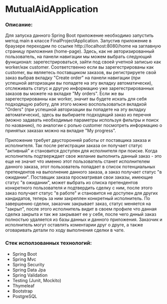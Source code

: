 # MutualAidApplication
### Описание:
  Для запуска данного Spring Boot приложение необходимо запустить метод main в классе FinalProjectApplication. Запустив приложение в браузере переходим по ссылке http://localhost:8080/home на заглавную страницу приложения (home-page). Здесь, как не авторизированный пользователь, на панели навигации мы можем выбрать следующий функционал: зарегестрироваться, зайти под своей учетной записью как worker/как customer. Соответственно если вы зарегестрированы как customer, вы являетесь поставщиком заказов, вы регистрируете свой заказ выбрав вкладку "Create order" на панели навигации (при успешной авторизации вы попадете на эту вкладку автоматически), отслеживать статус и другую информацию уже зарегестрированных заказов вы можете на вкладке "My orders". Если же вы зарегестрированны как worker, значит вы будете искать для себя подходящую работу, для этого можно воспользоваться вкладкой "Orders" (при успешной авторизации вы попадете на эту вкладку автоматически), здесь вы выбираете подходящий заказ из перечня (можно задавать необходимые параметры используя фильтры и поиск по названию), по аналогии с ролью customer посмотреть информацию о принятых заказах можно на вкладке "My progress".
  
  Приложение требует двусторонней работы от поставщика заказа и исполнителя. Так после регистрации заказа он получает статус "активный" и становится доступен для исполнителя при поиске. Когда исполнитель подтверждает свое желание выполнить данный заказ - это еще не значит что именно этот пользователь станет исполнителем данного заказа, этот пользователь попадает в список потенциальных претендентов на выполнение данного заказа, а заказ получает статус "в ожидании". Поставщик заказа просматривая свои заказы, имеющие статус "в ожидании", может выбрать из списка претендентов конкретного пользователя и подтвердить сделку с ним, после этого заказ получает статус "в работе" и становится не доступен для других кандидатов, теперь за ним закреплен конкретный исполнитель. По завершению сделки, заказчик закрывает заказ, статус меняется на "закрыт", после этого исполнитель видит в своем профиле что данная сделка закрыта и так же закрывает ее у себя, после чего днный заказ полностью удаляется из базы данных и данного приложения. Заказчик и исполнитель могут оставлять коментарии друг о друге, а также оговаривать детали по ходу выполнения сделки в чате.

### Стек исползованных технологий:
* Spring Boot 
* Spring Mvc 
* Spring Security 
* Spring Data Jpa 
* Spring Validation 
* Testing (Junit, Mockito) 
* Thymeleaf 
* Bootstrap 
* PostgreSQL

